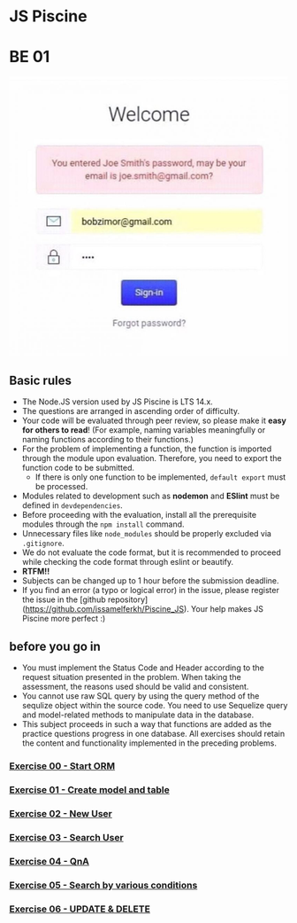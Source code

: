 # JS Piscine

# BE 01

![](images/valid.jpg)

## Basic rules

* The Node.JS version used by JS Piscine is LTS 14.x.
* The questions are arranged in ascending order of difficulty.
* Your code will be evaluated through peer review, so please make it **easy for others to read**! (For example, naming variables meaningfully or naming functions according to their functions.)
* For the problem of implementing a function, the function is imported through the module upon evaluation. Therefore, you need to export the function code to be submitted.
  - If there is only one function to be implemented, `default export` must be processed.
* Modules related to development such as **nodemon** and **ESlint** must be defined in `devdependencies`.
* Before proceeding with the evaluation, install all the prerequisite modules through the `npm install` command.
* Unnecessary files like `node_modules` should be properly excluded via `.gitignore`.
* We do not evaluate the code format, but it is recommended to proceed while checking the code format through eslint or beautify.
* **RTFM!!**
* Subjects can be changed up to 1 hour before the submission deadline.
* If you find an error (a typo or logical error) in the issue, please register the issue in the [github repository] (https://github.com/issamelferkh/Piscine_JS). Your help makes JS Piscine more perfect :)

## before you go in
- You must implement the Status Code and Header according to the request situation presented in the problem. When taking the assessment, the reasons used should be valid and consistent.
- You cannot use raw SQL query by using the query method of the sequlize object within the source code. You need to use Sequelize query and model-related methods to manipulate data in the database.
- This subject proceeds in such a way that functions are added as the practice questions progress in one database. All exercises should retain the content and functionality implemented in the preceding problems.

### [Exercise 00 - Start ORM](ex00.md)
### [Exercise 01 - Create model and table](ex01.md)
### [Exercise 02 - New User](ex02.md)
### [Exercise 03 - Search User](ex03.md)
### [Exercise 04 - QnA](ex04.md)
### [Exercise 05 - Search by various conditions](ex05.md)
### [Exercise 06 - UPDATE & DELETE](ex06.md)